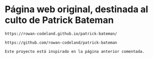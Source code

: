 # Página web original, destinada al culto de Patrick Bateman
    https://rowan-codeland.github.io/patrick-bateman/
    
    https://github.com/rowan-codeland/patrick-bateman

    Este proyecto está inspirado en la página anterior comentada.
